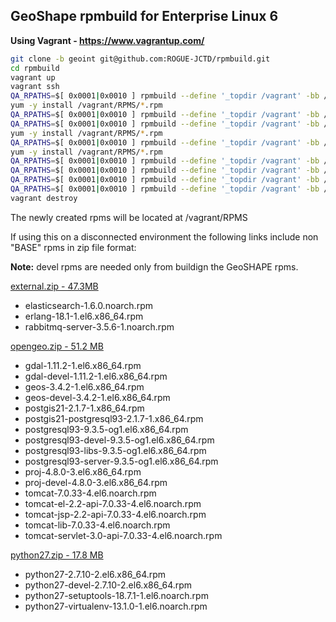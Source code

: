 GeoShape rpmbuild for Enterprise Linux 6
----------------------

__Using Vagrant - https://www.vagrantup.com/__

```bash
git clone -b geoint git@github.com:ROGUE-JCTD/rpmbuild.git
cd rpmbuild
vagrant up
vagrant ssh
QA_RPATHS=$[ 0x0001|0x0010 ] rpmbuild --define '_topdir /vagrant' -bb /vagrant/SPECS/lcms2.spec
yum -y install /vagrant/RPMS/*.rpm
QA_RPATHS=$[ 0x0001|0x0010 ] rpmbuild --define '_topdir /vagrant' -bb /vagrant/SPECS/openjpeg2.spec
QA_RPATHS=$[ 0x0001|0x0010 ] rpmbuild --define '_topdir /vagrant' -bb /vagrant/SPECS/libkml.spec
yum -y install /vagrant/RPMS/*.rpm
QA_RPATHS=$[ 0x0001|0x0010 ] rpmbuild --define '_topdir /vagrant' -bb /vagrant/SPECS/gdal.spec
yum -y install /vagrant/RPMS/*.rpm
QA_RPATHS=$[ 0x0001|0x0010 ] rpmbuild --define '_topdir /vagrant' -bb /vagrant/SPECS/postgis.spec
QA_RPATHS=$[ 0x0001|0x0010 ] rpmbuild --define '_topdir /vagrant' -bb /vagrant/SPECS/tomcat8.spec
QA_RPATHS=$[ 0x0001|0x0010 ] rpmbuild --define '_topdir /vagrant' -bb /vagrant/SPECS/geoshape.spec
QA_RPATHS=$[ 0x0001|0x0010 ] rpmbuild --define '_topdir /vagrant' -bb /vagrant/SPECS/geoshape-geoserver.spec
vagrant destroy
```

The newly created rpms will be located at /vagrant/RPMS

If using this on a disconnected environment the following links include non "BASE" rpms in zip file format:

__Note:__ devel rpms are needed only from buildign the GeoSHAPE rpms.

[external.zip - 47.3MB](http://yum.geoshape.org/zip/external.zip)
- elasticsearch-1.6.0.noarch.rpm
- erlang-18.1-1.el6.x86_64.rpm
- rabbitmq-server-3.5.6-1.noarch.rpm

[opengeo.zip - 51.2 MB](http://yum.geoshape.org/zip/opengeo.zip)
- gdal-1.11.2-1.el6.x86_64.rpm
- gdal-devel-1.11.2-1.el6.x86_64.rpm
- geos-3.4.2-1.el6.x86_64.rpm
- geos-devel-3.4.2-1.el6.x86_64.rpm
- postgis21-2.1.7-1.x86_64.rpm
- postgis21-postgresql93-2.1.7-1.x86_64.rpm
- postgresql93-9.3.5-og1.el6.x86_64.rpm
- postgresql93-devel-9.3.5-og1.el6.x86_64.rpm
- postgresql93-libs-9.3.5-og1.el6.x86_64.rpm
- postgresql93-server-9.3.5-og1.el6.x86_64.rpm
- proj-4.8.0-3.el6.x86_64.rpm
- proj-devel-4.8.0-3.el6.x86_64.rpm
- tomcat-7.0.33-4.el6.noarch.rpm
- tomcat-el-2.2-api-7.0.33-4.el6.noarch.rpm
- tomcat-jsp-2.2-api-7.0.33-4.el6.noarch.rpm
- tomcat-lib-7.0.33-4.el6.noarch.rpm
- tomcat-servlet-3.0-api-7.0.33-4.el6.noarch.rpm

[python27.zip - 17.8 MB](http://yum.geoshape.org/zip/python27.zip)
- python27-2.7.10-2.el6.x86_64.rpm
- python27-devel-2.7.10-2.el6.x86_64.rpm
- python27-setuptools-18.7.1-1.el6.noarch.rpm
- python27-virtualenv-13.1.0-1.el6.noarch.rpm
